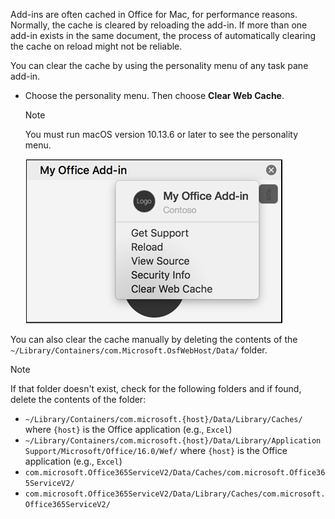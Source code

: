 Add-ins are often cached in Office for Mac, for performance reasons. Normally, the cache is cleared by reloading the add-in. If more than one add-in exists in the same document, the process of automatically clearing the cache on reload might not be reliable.

You can clear the cache by using the personality menu of any task pane add-in.
- Choose the personality menu. Then choose **Clear Web Cache**.
    > [!NOTE]
    > You must run macOS version 10.13.6 or later to see the personality menu.
    
    ![Screen shot of clear web cache option on personality menu.](../images/mac-clear-cache-menu.png)

You can also clear the cache manually by deleting the contents of the `~/Library/Containers/com.Microsoft.OsfWebHost/Data/` folder.

> [!NOTE]
> If that folder doesn't exist, check for the following folders and if found, delete the contents of the folder:
>    - `~/Library/Containers/com.microsoft.{host}/Data/Library/Caches/` where `{host}` is the Office application (e.g., `Excel`)
>    - `~/Library/Containers/com.microsoft.{host}/Data/Library/Application Support/Microsoft/Office/16.0/Wef/` where `{host}` is the Office application (e.g., `Excel`)
>    - `com.microsoft.Office365ServiceV2/Data/Caches/com.microsoft.Office365ServiceV2/`
>    - `com.microsoft.Office365ServiceV2/Data/Library/Caches/com.microsoft.Office365ServiceV2/`
